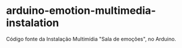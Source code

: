 # arduino-emotion-multimedia-instalation
Código fonte da Instalação Multimídia "Sala de emoções", no Arduino.
